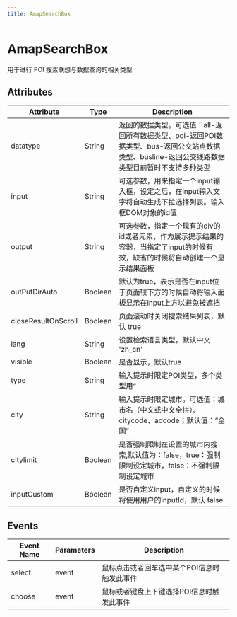 ```yaml
---
title: AmapSearchBox
---
```


# AmapSearchBox
用于进行 POI 搜索联想与数据查询的相关类型

## Attributes

Attribute | Type | Description
---|---|---|
datatype | String | 返回的数据类型。可选值：all-返回所有数据类型、poi-返回POI数据类型、bus-返回公交站点数据类型、busline-返回公交线路数据类型目前暂时不支持多种类型
input | String | 可选参数，用来指定一个input输入框，设定之后，在input输入文字将自动生成下拉选择列表。输入框DOM对象的id值
output | String | 可选参数，指定一个现有的div的id或者元素，作为展示提示结果的容器，当指定了input的时候有效，缺省的时候将自动创建一个显示结果面板
outPutDirAuto | Boolean | 默认为true，表示是否在input位于页面较下方的时候自动将输入面板显示在input上方以避免被遮挡
closeResultOnScroll | Boolean | 页面滚动时关闭搜索结果列表，默认 true
lang | String | 设置检索语言类型，默认中文 'zh_cn'
visible | Boolean | 是否显示，默认true
type | String | 输入提示时限定POI类型，多个类型用“|”分隔，目前只支持Poi类型编码如“050000” 默认值：所有类别
city | String | 输入提示时限定城市。可选值：城市名（中文或中文全拼）、citycode、adcode；默认值：“全国”
citylimit | Boolean | 是否强制限制在设置的城市内搜索,默认值为：false，true：强制限制设定城市，false：不强制限制设定城市
inputCustom | Boolean | 是否自定义input，自定义的时候将使用用户的inputId，默认 false

## Events

Event Name | Parameters | Description
---|---|---|
select | event | 鼠标点击或者回车选中某个POI信息时触发此事件
choose | event | 鼠标或者键盘上下键选择POI信息时触发此事件

